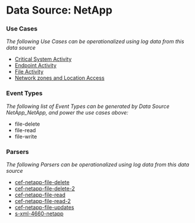 Data Source: NetApp
===================

### Use Cases

_The following Use Cases can be operationalized using log data from this data source_

* [Critical System Activity](usecase_critical_system_activity.md)
* [Endpoint Activity](usecase_endpoint_activity.md)
* [File Activity](usecase_file_activity.md)
* [Network zones and Location Access](usecase_network_zones_and_location_access.md)


### Event Types

_The following list of Event Types can be generated by Data Source NetApp_NetApp, and power the use cases above:_

- file-delete
- file-read
- file-write


### Parsers

_The following Parsers can be operationalized using log data from this data source_

* [cef-netapp-file-delete](parserContent_cef-netapp-file-delete.md)
* [cef-netapp-file-delete-2](parserContent_cef-netapp-file-delete-2.md)
* [cef-netapp-file-read](parserContent_cef-netapp-file-read.md)
* [cef-netapp-file-read-2](parserContent_cef-netapp-file-read-2.md)
* [cef-netapp-file-updates](parserContent_cef-netapp-file-updates.md)
* [s-xml-4660-netapp](parserContent_s-xml-4660-netapp.md)
